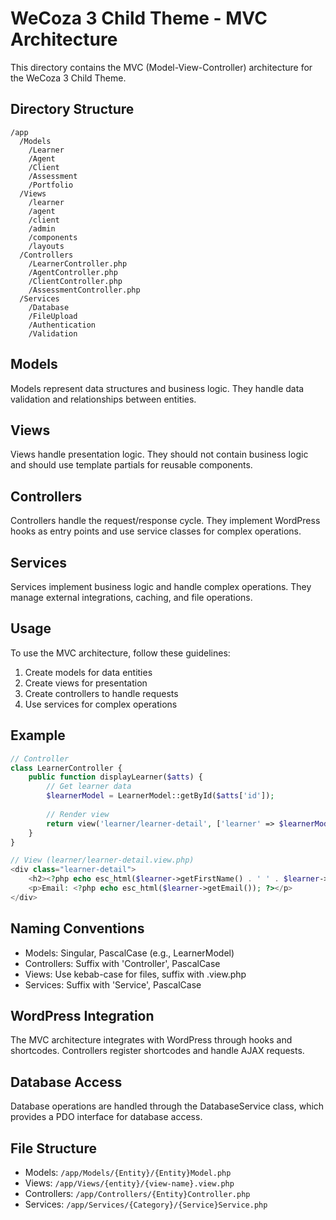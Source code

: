 # WeCoza 3 Child Theme - MVC Architecture

This directory contains the MVC (Model-View-Controller) architecture for the WeCoza 3 Child Theme.

## Directory Structure

```
/app
  /Models
    /Learner
    /Agent
    /Client
    /Assessment
    /Portfolio
  /Views
    /learner
    /agent
    /client
    /admin
    /components
    /layouts
  /Controllers
    /LearnerController.php
    /AgentController.php
    /ClientController.php
    /AssessmentController.php
  /Services
    /Database
    /FileUpload
    /Authentication
    /Validation
```

## Models

Models represent data structures and business logic. They handle data validation and relationships between entities.

## Views

Views handle presentation logic. They should not contain business logic and should use template partials for reusable components.

## Controllers

Controllers handle the request/response cycle. They implement WordPress hooks as entry points and use service classes for complex operations.

## Services

Services implement business logic and handle complex operations. They manage external integrations, caching, and file operations.

## Usage

To use the MVC architecture, follow these guidelines:

1. Create models for data entities
2. Create views for presentation
3. Create controllers to handle requests
4. Use services for complex operations

## Example

```php
// Controller
class LearnerController {
    public function displayLearner($atts) {
        // Get learner data
        $learnerModel = LearnerModel::getById($atts['id']);
        
        // Render view
        return view('learner/learner-detail', ['learner' => $learnerModel]);
    }
}

// View (learner/learner-detail.view.php)
<div class="learner-detail">
    <h2><?php echo esc_html($learner->getFirstName() . ' ' . $learner->getLastName()); ?></h2>
    <p>Email: <?php echo esc_html($learner->getEmail()); ?></p>
</div>
```

## Naming Conventions

- Models: Singular, PascalCase (e.g., LearnerModel)
- Controllers: Suffix with 'Controller', PascalCase
- Views: Use kebab-case for files, suffix with .view.php
- Services: Suffix with 'Service', PascalCase

## WordPress Integration

The MVC architecture integrates with WordPress through hooks and shortcodes. Controllers register shortcodes and handle AJAX requests.

## Database Access

Database operations are handled through the DatabaseService class, which provides a PDO interface for database access.

## File Structure

- Models: `/app/Models/{Entity}/{Entity}Model.php`
- Views: `/app/Views/{entity}/{view-name}.view.php`
- Controllers: `/app/Controllers/{Entity}Controller.php`
- Services: `/app/Services/{Category}/{Service}Service.php`
